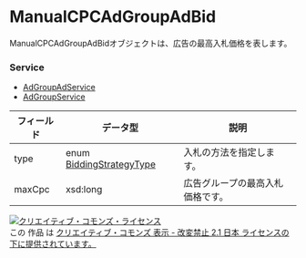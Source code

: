 # ManualCPCAdGroupAdBid
ManualCPCAdGroupAdBidオブジェクトは、広告の最高入札価格を表します。
### Service
+ [AdGroupAdService](../services/AdGroupAdService.md)
+ [AdGroupService](../services/AdGroupService.md)

| フィールド | データ型 | 説明 | 
|---|---|---|
| type| enum <a href="../data/BiddingStrategyType.md">BiddingStrategyType</a>| 入札の方法を指定します。 |
| maxCpc| xsd:long| 広告グループの最高入札価格です。 |
<a rel="license" href="http://creativecommons.org/licenses/by-nd/2.1/jp/"><img alt="クリエイティブ・コモンズ・ライセンス" style="border-width:0" src="https://i.creativecommons.org/l/by-nd/2.1/jp/88x31.png" /></a><br />この 作品 は <a rel="license" href="http://creativecommons.org/licenses/by-nd/2.1/jp/">クリエイティブ・コモンズ 表示 - 改変禁止 2.1 日本 ライセンスの下に提供されています。</a>

